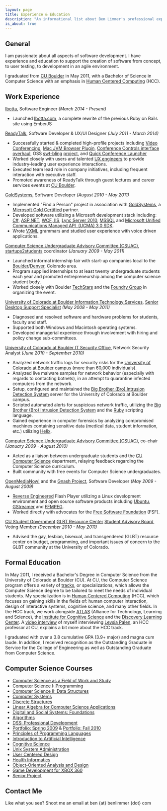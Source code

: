 ```yaml
---
layout: page
title: Experience & Education
description: "An informational list about Ben Limmer's professional experience and educational background"
is_about: true
---
```


## General
I am passionate about all aspects of software development. I have experience and education to support the creation of software from concept, to user testing, to development in an agile environment.

I graduated from [CU Boulder](http://www.colorado.edu) in May 2011, with a Bachelor of Science in Computer Science with an emphasis in [Human Centered Computing](http://www.cs.colorado.edu/ugrad/bs/tracks/videos/hcc.mov) (HCC).


## Work Experience
[Ibotta](http://www.ibotta.com/), Software Engineer _(March 2014 - Present)_

+ Launched [Ibotta.com](http://ibotta.com), a complete rewrite of the previous Ruby on Rails site using EmberJS

[ReadyTalk](http://www.readytalk.com/), Software Developer & UX/UI Designer _(July 2011 - March 2014)_

+ Successfully started & completed high-profile projects including [Video Conferencing](http://www.readytalk.com/products-services/video), [Mac JVM Browser Plugin](http://www.readytalk.com/support-training/downloads#mac-plugin), [Conference Controls interface overhaul]({{site.url}}/portfolio/rt/controlsredesign.html), OSS [swt-bling]({{site.url}}/portfolio/swt-bling.html) [project](https://www.github.com/ReadyTalk/swt-bling), and [Quick Conference Launcher](http://www.readytalk.com/support-training/downloads#quick-launcher)
+ Worked closely with users and talented [UX engineers](http://en.wikipedia.org/wiki/User_experience) to provide industry-leading user experience interactions.
+ Executed team lead role in company initiatives, including frequent interaction with executive staff.
+ Promoted awareness of ReadyTalk through guest lectures and career services events at [CU Boulder](http://www.colorado.edu).

[GoldSystems](http://www.goldsys.com), Software Developer _(August 2010 - May 2011)_

+ Implemented "Find a Person" project in association with [GoldSystems](http://www.goldsys.com/), a [Microsoft Gold Certified](http://www.microsoft.com/hk/certpartner/default.mspx) partner.
+ Developed software utilizing a Microsoft development stack including: [C#](http://en.wikipedia.org/wiki/C_Sharp_(programming_language)), [ASP.NET](http://www.asp.net/learn/whitepapers/aspnet4), [WCF](http://msdn.microsoft.com/en-us/netframework/aa663324),[ IIS](http://www.iis.net/), [Lync Server 2010](http://en.wikipedia.org/wiki/Microsoft_Lync_Server), [MSSQL](http://en.wikipedia.org/wiki/Microsoft_SQL_Server) and [Microsoft Unified Communications Managed API  (UCMA) 3.0 SDK](http://msdn.microsoft.com/en-us/library/gg421023.aspx).
+ Wrote [VXML](http://en.wikipedia.org/wiki/VoiceXML) grammars and studied user experience with voice driven applications.

[Computer Science Undergraduate Advisory Committee (CSUAC)](http://www.cs.colorado.edu/ugrad/csuac/), [startups2students](http://startup2student.pbworks.com) coordinator _(January 2009 - May 2011)_

+ Launched informal internship fair with start-up companies local to the [Boulder](http://en.wikipedia.org/wiki/Boulder,_Colorado)/[Denver](http://en.wikipedia.org/wiki/Denver), Colorado area.
+ Program supplied internships to at least twenty undergraduate students each year and promoted entrepreneurship among the computer science student body.
+ Worked closely with Boulder [TechStars](http://techstars.org/) and the [Foundry Group](http://www.foundrygroup.com) in organizing the event.

[University of Colorado at Boulder Information Technology Services](http://www.colorado.edu/its), [Senior Desktop Support Specialist](http://www.colorado.edu/its/support/bugbusters.html) _(May 2008 - May 2011)_

+ Diagnosed and resolved software and hardware problems for students, faculty and staff.
+ Supported both Windows and Macintosh operating systems.
+ Developed managerial experience through involvement with hiring and policy change sub-committees.

[University of Colorado at Boulder IT Security Office](http://www.colorado.edu/its/security/), Network Security Analyst _(June 2010 - September 2010)_

+ Analyzed network traffic logs for security risks for the [University of Colorado at Boulder](http://www.colorado.edu) campus (more than 60,000 individuals).
+ Analyzed live malware samples for network behavior (especially with regards to contacting botnets), in an attempt to quarantine infected computers from the network.
+ Setup, configured and maintained the [Big Brother (Bro) Intrusion Detection System](http://bro-ids.org/) server for the University of Colorado at Boulder campus.
+ Scripted automated alerts for suspicious network traffic, utilizing the [Big Brother (Bro) Intrusion Detection System](http://bro-ids.org/) and the [Ruby](http://www.ruby-lang.org/en/) scripting language.
+ Gained experience in computer forensics by analyzing compromised machines containing sensitive data (medical data, student information, etc.) utilizing [Helix](http://www.e-fense.com/h3-enterprise.php).

[Computer Science Undergraduate Advisory Committee (CSUAC)](http://www.cs.colorado.edu/ugrad/csuac/), co-chair _(January 2009 - August 2010)_

+ Acted as a liaison between undergraduate students and the [CU Computer Science](http://cs.colorado.edu) department, relaying feedback regarding the Computer Science curriculum.
+ Built community with free events for Computer Science undergraduates.

[OpenMediaNow!](http://www.openmedianow.org/) and the [Gnash Project](http://www.gnu.org/software/gnash/), Software Developer _(May 2009 - August 2009)_

+ [Reverse Engineered](http://en.wikipedia.org/wiki/Reverse_engineering) Flash Player utilizing a Linux development environment and open source software products including [Ubuntu](http://www.ubuntu.com/), [GStreamer](http://www.gstreamer.net/) and [FFMPEG](http://www.ffmpeg.org).
+ Worked directly with advocates for the [Free Software Foundation](http://www.fsf.org/) (FSF).

[CU Student Government](http://cusg.colorado.edu/) [GLBT Resource Center](http://www.colorado.edu/glbtrc/index.html) [Student Advisory Board](http://www.colorado.edu/glbtrc/getinvolved.html), Voting Member _(December 2010 - May 2011)_

+ Advised the gay, lesbian, bisexual, and transgendered (GLBT) resource center on budget, programming, and important issues of concern to the GLBT community at the University of Colorado.


## Formal Education
In May 2011, I received a Bachelor's Degree in Computer Science from the University of Colorado at Boulder (CU). At CU, the Computer Science program offers a variety of [tracks](http://www.cs.colorado.edu/ugrad/bs/tracks/), or specializations, which allows the Computer Science degree to be tailored to meet the needs of individual students. My specialization is in [Human Centered Computing](http://www.cs.colorado.edu/ugrad/bs/requirements/2010-2011/hcc.html) (HCC), which focuses on gaining skills in the fields of: human computer interaction, design of interactive systems, cognitive science, and many other fields. In the HCC track, we work alongside [ATLAS](http://www.colorado.edu/ATLAS/home.html) (Alliance for Technology, Learning and Science), the [Institute for Cognitive Science](http://ics.colorado.edu/) and the [Discovery Learning Center](http://engineering.colorado.edu/DLC/index.html). A [video interview](http://www.cs.colorado.edu/ugrad/bs/tracks/videos/hcc.mov) of myself interviewing [Leysia Palen](http://www.cs.colorado.edu/~palen/Home/Welcome.html), an HCC professor at CU, explains a bit more about the HCC track.

I graduated with over a 3.8 cumulative GPA (3.9+ major) and magna cum laude. In addition, I received recognition as the Outstanding Graduate in Service for the College of Engineering as well as Outstanding Graduate from Computer Science.


## Computer Science Courses

+ [Computer Science as a Field of Work and Study](http://www.cs.colorado.edu/courses/csci1000.html)
+ [Computer Science I: Programming](http://www.cs.colorado.edu/courses/csci1300.html)
+ [Computer Science II: Data Structures](http://www.cs.colorado.edu/courses/csci2270.html)
+ [Computer Systems](http://www.cs.colorado.edu/courses/csci2400.html)
+ [Discrete Structures](http://www.cs.colorado.edu/courses/csci2824.html)
+ [Linear Algebra for Computer Science Applications](http://www.cs.colorado.edu/courses/csci2830linear.html)
+ [Digital and Social Systems: Foundations](http://www.cs.colorado.edu/courses/csci3002.html)
+ [Algorithms](http://www.cs.colorado.edu/courses/csci3104.html)
+ [DSS: Professional Development](http://www.cs.colorado.edu/courses/csci3112.html)
+ [Portfolio: Spring 2009](http://groups.google.com/group/dsspd/web/ben-limmers-weekly-update?pli=1) & [Portfolio: Fall 2010](https://sites.google.com/site/hccpdforum/home/ben-limmer-s-updates)
+ [Principles of Programming Languages](http://www.cs.colorado.edu/courses/csci3155.html)
+ [Introduction to Artificial Intelligence](http://www.cs.colorado.edu/courses/csci3202.html)
+ [Cognitive Science](http://www.cs.colorado.edu/courses/csci3702.html)
+ [Unix System Administration](http://www.cs.colorado.edu/courses/csci4113.html)
+ [User Centered Design](http://www.cs.colorado.edu/courses/csci4839.html)
+ [Health Informatics](http://www.cs.colorado.edu/courses/csci4312.html)
+ [Object-Oriented Analysis and Design](http://www.cs.colorado.edu/courses/csci4448.html)
+ [Game Development for XBOX 360](http://www.cs.colorado.edu/courses/csci4830xbox360.html)
+ [Senior Project](http://www.cs.colorado.edu/~sanders/csci4308/)


## Contact Me
Like what you see? Shoot me an email at ben {at} benlimmer {dot} com
